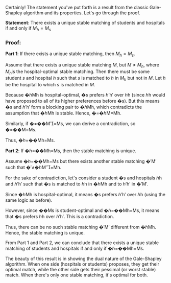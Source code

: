 Certainly! The statement you've put forth is a result from the classic Gale-Shapley algorithm and its properties. Let's go through the proof.

**Statement**: There exists a unique stable matching of students and hospitals if and only if $M_{h}= M_{s}$

### Proof:

**Part 1**: If there exists a unique stable matching, then $M_{h}= M_{s}$​.

Assume that there exists a unique stable matching $M$, but $M \ne M_{h}$​, where $M_{h}$​ is the hospital-optimal stable matching. Then there must be some student $s$ and hospital $h$ such that $s$ is matched to $h$ in $M_{h}$​ but not in $M$. Let $h$ be the hospital to which $s$ is matched in $M$.

Because �ℎMh​ is hospital-optimal, �s prefers ℎ′h′ over ℎh (since ℎh would have proposed to all of its higher preferences before �s). But this means �s and ℎ′h′ form a blocking pair to �ℎMh​, which contradicts the assumption that �ℎMh​ is stable. Hence, �=�ℎM=Mh​.

Similarly, if �≠��M=Ms​, we can derive a contradiction, so �=��M=Ms​.

Thus, �ℎ=��Mh​=Ms​.

**Part 2**: If �ℎ=��Mh​=Ms​, then the stable matching is unique.

Assume �ℎ=��Mh​=Ms​ but there exists another stable matching �′M′ such that �′≠�ℎM′=Mh​.

For the sake of contradiction, let's consider a student �s and hospitals ℎh and ℎ′h′ such that �s is matched to ℎh in �ℎMh​ and to ℎ′h′ in �′M′.

Since �ℎMh​ is hospital-optimal, it means �s prefers ℎ′h′ over ℎh (using the same logic as before).

However, since ��Ms​ is student-optimal and �ℎ=��Mh​=Ms​, it means that �s prefers ℎh over ℎ′h′. This is a contradiction.

Thus, there can be no such stable matching �′M′ different from �ℎMh​. Hence, the stable matching is unique.

From Part 1 and Part 2, we can conclude that there exists a unique stable matching of students and hospitals if and only if �ℎ=��Mh​=Ms​.

The beauty of this result is in showing the dual nature of the Gale-Shapley algorithm. When one side (hospitals or students) proposes, they get their optimal match, while the other side gets their pessimal (or worst stable) match. When there's only one stable matching, it's optimal for both.